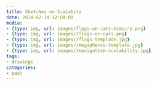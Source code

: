 ```yaml
---
title: Sketches on Scalabity
date: 2014-02-14 12:00:00
media:
- {type: img, url: images/flags-on-cars-mimicry.png}
- {type: img, url: images//flags-on-cars.png}
- {type: img, url: images//flags-template.jpg}
- {type: img, url: images//megaphones-template.jpg}
- {type: img, url: images//navigation-scalability.jpg}
tags:
- drawings
categories:
- past
---
```

